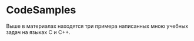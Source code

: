 # CodeSamples
Выше в материалах находятся три примера написанных мною учебных задач на языках С и C++.
